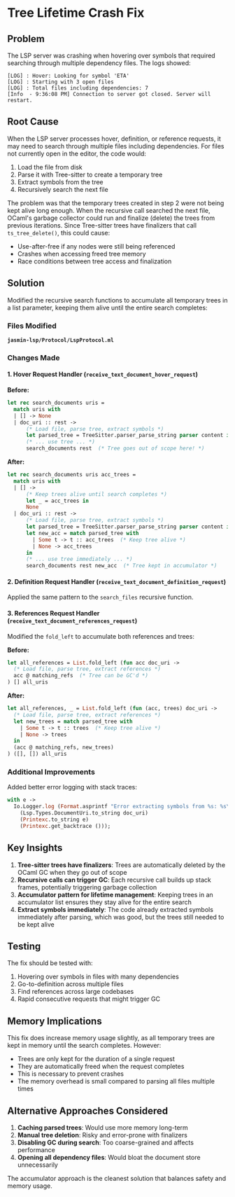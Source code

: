 # Tree Lifetime Crash Fix

## Problem

The LSP server was crashing when hovering over symbols that required searching through multiple dependency files. The logs showed:

```
[LOG] : Hover: Looking for symbol 'ETA'
[LOG] : Starting with 3 open files
[LOG] : Total files including dependencies: 7
[Info  - 9:36:08 PM] Connection to server got closed. Server will restart.
```

## Root Cause

When the LSP server processes hover, definition, or reference requests, it may need to search through multiple files including dependencies. For files not currently open in the editor, the code would:

1. Load the file from disk
2. Parse it with Tree-sitter to create a temporary tree
3. Extract symbols from the tree
4. Recursively search the next file

The problem was that the temporary trees created in step 2 were not being kept alive long enough. When the recursive call searched the next file, OCaml's garbage collector could run and finalize (delete) the trees from previous iterations. Since Tree-sitter trees have finalizers that call `ts_tree_delete()`, this could cause:

- Use-after-free if any nodes were still being referenced
- Crashes when accessing freed tree memory
- Race conditions between tree access and finalization

## Solution

Modified the recursive search functions to accumulate all temporary trees in a list parameter, keeping them alive until the entire search completes:

### Files Modified

**`jasmin-lsp/Protocol/LspProtocol.ml`**

### Changes Made

#### 1. Hover Request Handler (`receive_text_document_hover_request`)

**Before:**
```ocaml
let rec search_documents uris =
  match uris with
  | [] -> None
  | doc_uri :: rest ->
      (* Load file, parse tree, extract symbols *)
      let parsed_tree = TreeSitter.parser_parse_string parser content in
      (* ... use tree ... *)
      search_documents rest  (* Tree goes out of scope here! *)
```

**After:**
```ocaml
let rec search_documents uris acc_trees =
  match uris with
  | [] -> 
      (* Keep trees alive until search completes *)
      let _ = acc_trees in
      None
  | doc_uri :: rest ->
      (* Load file, parse tree, extract symbols *)
      let parsed_tree = TreeSitter.parser_parse_string parser content in
      let new_acc = match parsed_tree with
        | Some t -> t :: acc_trees  (* Keep tree alive *)
        | None -> acc_trees
      in
      (* ... use tree immediately ... *)
      search_documents rest new_acc  (* Tree kept in accumulator *)
```

#### 2. Definition Request Handler (`receive_text_document_definition_request`)

Applied the same pattern to the `search_files` recursive function.

#### 3. References Request Handler (`receive_text_document_references_request`)

Modified the `fold_left` to accumulate both references and trees:

**Before:**
```ocaml
let all_references = List.fold_left (fun acc doc_uri ->
  (* Load file, parse tree, extract references *)
  acc @ matching_refs  (* Tree can be GC'd *)
) [] all_uris
```

**After:**
```ocaml
let all_references, _ = List.fold_left (fun (acc, trees) doc_uri ->
  (* Load file, parse tree, extract references *)
  let new_trees = match parsed_tree with
    | Some t -> t :: trees  (* Keep tree alive *)
    | None -> trees
  in
  (acc @ matching_refs, new_trees)
) ([], []) all_uris
```

### Additional Improvements

Added better error logging with stack traces:
```ocaml
with e ->
  Io.Logger.log (Format.asprintf "Error extracting symbols from %s: %s\n%s"
    (Lsp.Types.DocumentUri.to_string doc_uri)
    (Printexc.to_string e)
    (Printexc.get_backtrace ()));
```

## Key Insights

1. **Tree-sitter trees have finalizers**: Trees are automatically deleted by the OCaml GC when they go out of scope
2. **Recursive calls can trigger GC**: Each recursive call builds up stack frames, potentially triggering garbage collection
3. **Accumulator pattern for lifetime management**: Keeping trees in an accumulator list ensures they stay alive for the entire search
4. **Extract symbols immediately**: The code already extracted symbols immediately after parsing, which was good, but the trees still needed to be kept alive

## Testing

The fix should be tested with:
1. Hovering over symbols in files with many dependencies
2. Go-to-definition across multiple files
3. Find references across large codebases
4. Rapid consecutive requests that might trigger GC

## Memory Implications

This fix does increase memory usage slightly, as all temporary trees are kept in memory until the search completes. However:
- Trees are only kept for the duration of a single request
- They are automatically freed when the request completes
- This is necessary to prevent crashes
- The memory overhead is small compared to parsing all files multiple times

## Alternative Approaches Considered

1. **Caching parsed trees**: Would use more memory long-term
2. **Manual tree deletion**: Risky and error-prone with finalizers
3. **Disabling GC during search**: Too coarse-grained and affects performance
4. **Opening all dependency files**: Would bloat the document store unnecessarily

The accumulator approach is the cleanest solution that balances safety and memory usage.
